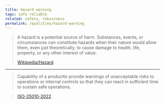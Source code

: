 ```yaml
---
title: Hazard warning
tags: safe reliable
related: safety, robustness 
permalink: /qualities/hazard-warning
---
```


>A hazard is a potential source of harm. 
>Substances, events, or circumstances can constitute hazards when their nature would allow them, even just theoretically, to cause damage to health, life, property, or any other interest of value.
>
>[Wikipedia/Hazard](https://en.wikipedia.org/wiki/Hazard)

<hr class="with-no-margin"/>

>Capability of a productto provide warnings of unacceptable risks to operations or internal controls so that they can react in sufficient time to sustain safe operations.

>
>[ISO-25010-2022](/references/#iso-25010-2022)


